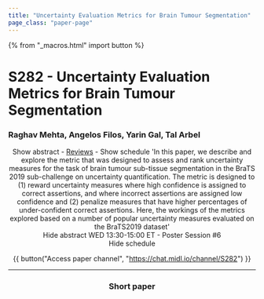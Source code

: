 ```yaml
---
title: "Uncertainty Evaluation Metrics for Brain Tumour Segmentation"
page_class: "paper-page"
---
```


{% from "_macros.html" import button %}

# S282 - Uncertainty Evaluation Metrics for Brain Tumour Segmentation


### Raghav Mehta, Angelos Filos, Yarin Gal, Tal Arbel

<center><a class="toggle_visibility" data-selector=".paper_abstract" data-level="3">Show abstract</a>
        - <a href="https://openreview.net/forum?id=H-PvDNIex">Reviews</a>
        - <a class="toggle_visibility" data-selector=".paper_qa" data-level="3">Show schedule</a>

<span class="paper_abstract">
        'In this paper, we describe and explore the metric that was designed to assess and rank uncertainty measures for the task of brain tumour sub-tissue segmentation in the BraTS 2019 sub-challenge on uncertainty quantification. The metric is designed to (1) reward uncertainty measures where high confidence is assigned to correct assertions, and where incorrect assertions are assigned low confidence and (2) penalize measures that have higher percentages of under-confident correct assertions.  Here, the workings of the metrics explored based on a number of popular uncertainty measures evaluated on the BraTS2019 dataset'
        <span class="actions">
  <br/>
  <a class="toggle_visibility" data-level="2">Hide abstract</a></span>
</span>

<span class="paper_qa">
        WED 13:30-15:00 ET - Poster Session #6
        <br/>
        <span class="actions"><a class="toggle_visibility" data-level="2">Hide schedule</a></span>
</span>

{{ button("Access paper channel", "https://chat.midl.io/channel/S282") }}

---

### Short paper
